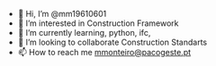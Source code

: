 - 👋 Hi, I’m @mm19610601
- 👀 I’m interested in Construction Framework
- 🌱 I’m currently learning, python, ifc, 
- 💞️ I’m looking to collaborate Construction Standarts
- 📫 How to reach me mmonteiro@pacogeste.pt

<!---
mm19610601/mm19610601 is a ✨ special ✨ repository because its `README.md` (this file) appears on your GitHub profile.
You can click the Preview link to take a look at your changes.
--->

